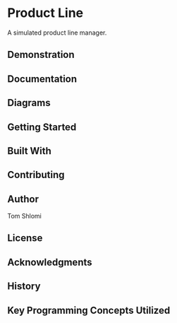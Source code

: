 # Product Line
A simulated product line manager.

## Demonstration


## Documentation


## Diagrams


## Getting Started


## Built With


## Contributing


## Author
Tom Shlomi

## License


## Acknowledgments


## History


## Key Programming Concepts Utilized
